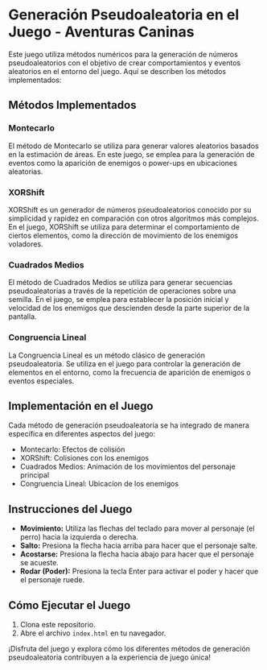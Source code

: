 # Generación Pseudoaleatoria en el Juego - Aventuras Caninas

Este juego utiliza métodos numéricos para la generación de números pseudoaleatorios con el objetivo de crear comportamientos y eventos aleatorios en el entorno del juego. Aquí se describen los métodos implementados:

## Métodos Implementados

### Montecarlo

El método de Montecarlo se utiliza para generar valores aleatorios basados en la estimación de áreas. En este juego, se emplea para la generación de eventos como la aparición de enemigos o power-ups en ubicaciones aleatorias.

### XORShift

XORShift es un generador de números pseudoaleatorios conocido por su simplicidad y rapidez en comparación con otros algoritmos más complejos. En el juego, XORShift se utiliza para determinar el comportamiento de ciertos elementos, como la dirección de movimiento de los enemigos voladores.

### Cuadrados Medios

El método de Cuadrados Medios se utiliza para generar secuencias pseudoaleatorias a través de la repetición de operaciones sobre una semilla. En el juego, se emplea para establecer la posición inicial y velocidad de los enemigos que descienden desde la parte superior de la pantalla.

### Congruencia Lineal

La Congruencia Lineal es un método clásico de generación pseudoaleatoria. Se utiliza en el juego para controlar la generación de elementos en el entorno, como la frecuencia de aparición de enemigos o eventos especiales.

## Implementación en el Juego

Cada método de generación pseudoaleatoria se ha integrado de manera específica en diferentes aspectos del juego:

- Montecarlo: Efectos de colisión
- XORShift: Colisiones con los enemigos
- Cuadrados Medios: Animación de los movimientos del personaje principal
- Congruencia Lineal: Ubicacíon de los enemigos

## Instrucciones del Juego

- **Movimiento:** Utiliza las flechas del teclado para mover al personaje (el perro) hacia la izquierda o derecha.
- **Salto:** Presiona la flecha hacia arriba para hacer que el personaje salte.
- **Acostarse:** Presiona la flecha hacia abajo para hacer que el personaje se acueste.
- **Rodar (Poder):** Presiona la tecla Enter para activar el poder y hacer que el personaje ruede.

## Cómo Ejecutar el Juego

1. Clona este repositorio.
2. Abre el archivo `index.html` en tu navegador.

¡Disfruta del juego y explora cómo los diferentes métodos de generación pseudoaleatoria contribuyen a la experiencia de juego única!
